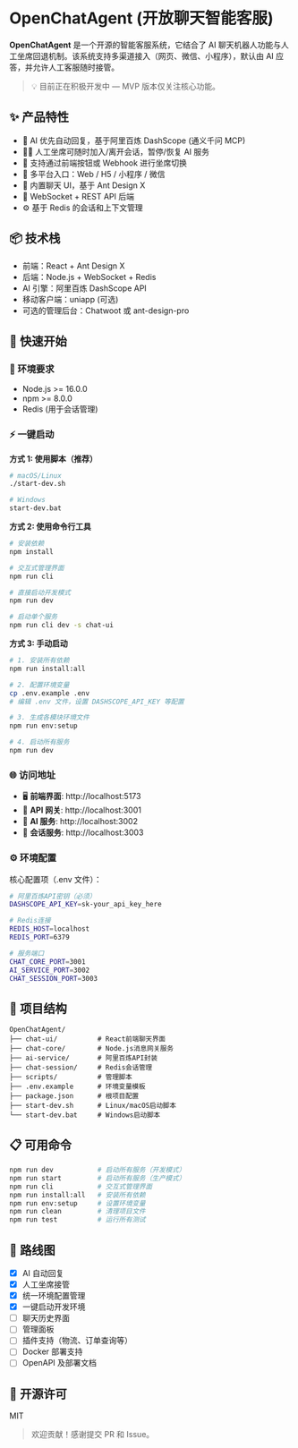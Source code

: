 # OpenChatAgent (开放聊天智能客服)

**OpenChatAgent** 是一个开源的智能客服系统，它结合了 AI 聊天机器人功能与人工坐席回退机制。该系统支持多渠道接入（网页、微信、小程序），默认由 AI 应答，并允许人工客服随时接管。

> 💡 目前正在积极开发中 — MVP 版本仅关注核心功能。

## ✨ 产品特性

- 🤖 AI 优先自动回复，基于阿里百炼 DashScope (通义千问 MCP)
- 👨‍💻 人工坐席可随时加入/离开会话，暂停/恢复 AI 服务
- 🔄 支持通过前端按钮或 Webhook 进行坐席切换
- 📱 多平台入口：Web / H5 / 小程序 / 微信
- 💬 内置聊天 UI，基于 Ant Design X
- 📡 WebSocket + REST API 后端
- ⚙️ 基于 Redis 的会话和上下文管理

## 📦 技术栈

- 前端：React + Ant Design X
- 后端：Node.js + WebSocket + Redis
- AI 引擎：阿里百炼 DashScope API
- 移动客户端：uniapp (可选)
- 可选的管理后台：Chatwoot 或 ant-design-pro

## 🚀 快速开始

### 🔧 环境要求

- Node.js >= 16.0.0
- npm >= 8.0.0
- Redis (用于会话管理)

### ⚡ 一键启动

**方式 1: 使用脚本（推荐）**

```bash
# macOS/Linux
./start-dev.sh

# Windows
start-dev.bat
```

**方式 2: 使用命令行工具**

```bash
# 安装依赖
npm install

# 交互式管理界面
npm run cli

# 直接启动开发模式
npm run dev

# 启动单个服务
npm run cli dev -s chat-ui
```

**方式 3: 手动启动**

```bash
# 1. 安装所有依赖
npm run install:all

# 2. 配置环境变量
cp .env.example .env
# 编辑 .env 文件，设置 DASHSCOPE_API_KEY 等配置

# 3. 生成各模块环境文件
npm run env:setup

# 4. 启动所有服务
npm run dev
```

### 🌐 访问地址

- 🖥️ **前端界面**: http://localhost:5173
- 🔗 **API 网关**: http://localhost:3001
- 🤖 **AI 服务**: http://localhost:3002
- 💾 **会话服务**: http://localhost:3003

### ⚙️ 环境配置

核心配置项（.env 文件）：

```bash
# 阿里百炼API密钥（必须）
DASHSCOPE_API_KEY=sk-your_api_key_here

# Redis连接
REDIS_HOST=localhost
REDIS_PORT=6379

# 服务端口
CHAT_CORE_PORT=3001
AI_SERVICE_PORT=3002
CHAT_SESSION_PORT=3003
```

## 📁 项目结构

```
OpenChatAgent/
├── chat-ui/          # React前端聊天界面
├── chat-core/        # Node.js消息网关服务
├── ai-service/       # 阿里百炼API封装
├── chat-session/     # Redis会话管理
├── scripts/          # 管理脚本
├── .env.example      # 环境变量模板
├── package.json      # 根项目配置
├── start-dev.sh      # Linux/macOS启动脚本
└── start-dev.bat     # Windows启动脚本
```

## 📋 可用命令

```bash
npm run dev           # 启动所有服务（开发模式）
npm run start         # 启动所有服务（生产模式）
npm run cli           # 交互式管理界面
npm run install:all   # 安装所有依赖
npm run env:setup     # 设置环境变量
npm run clean         # 清理项目文件
npm run test          # 运行所有测试
```

## 📅 路线图

- [x] AI 自动回复
- [x] 人工坐席接管
- [x] 统一环境配置管理
- [x] 一键启动开发环境
- [ ] 聊天历史界面
- [ ] 管理面板
- [ ] 插件支持（物流、订单查询等）
- [ ] Docker 部署支持
- [ ] OpenAPI 及部署文档

## 📜 开源许可

MIT

> 欢迎贡献！感谢提交 PR 和 Issue。
